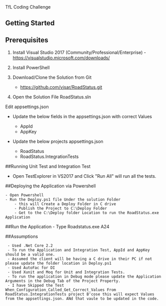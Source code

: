 ## 

TfL Coding Challenge



## Getting Started

## Prerequisites

1) Install Visual Studio 2017 (Community/Professional/Enterprise) - https://visualstudio.microsoft.com/downloads/

2) Install PowerShell 

3) Download/Clone the Solution from Git

	- https://github.com/vjsar/RoadStatus.git

4) Open the Solution File RoadStatus.sln

Edit appsettings.json

- Update the below fields in the appsettings.json with correct Values
	- AppId
	- AppKey

- Update the below projects appsettings.json
	- RoadStatus
	- RoadStatus.IntegrationTests


##Running Unit Test and Integration Test
 - Open TestExplorer in VS2017 and Click "Run All" will run all the tests.

##Deploying the Application via Powershell

	- Open Powershell
	- Run the Deploy.ps1 file Under the solution Folder 
		- this will Create a Deploy Folder in C drive
		- Publish the Project to C:\Deploy Folder
		- Get to the C:\Deploy folder Location to run the RoadStatus.exe Application

##Run the Application
	- Type Roadstatus.exe A24


##Assumptions

	 - Used .Net Core 2.2
	 - To run the Application and Integration Test, AppId and AppKey should be a valid one.
	 - Assumed the client will be having a C drive in their PC if not please update the folder location in Deploy.ps1
	 - Used AutoFac for DI
	 - Used Xunit and Moq for Unit and Integration Tests.
	 - To run the application in Debug mode please update the Application Arguments in the Debug Tab of the Project Property.
	 - I have Skipped the Test When_Configuration_Called_Get_Correct_Values From  RoadStatus.IntegrationTests project B'cose this will expect Values from the appsettings.json. ANd that vaule to be updated in the code. 








